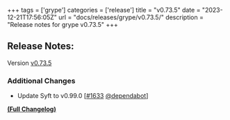+++
tags = ['grype']
categories = ['release']
title = "v0.73.5"
date = "2023-12-21T17:56:05Z"
url = "docs/releases/grype/v0.73.5/"
description = "Release notes for grype v0.73.5"
+++

## Release Notes:
Version [v0.73.5](https://github.com/anchore/grype/releases/tag/v0.73.5)

### Additional Changes

- Update Syft to v0.99.0 [[#1633](https://github.com/anchore/grype/pull/1633) [@dependabot](https://github.com/dependabot)]

**[(Full Changelog)](https://github.com/anchore/grype/compare/v0.73.4...v0.73.5)**
